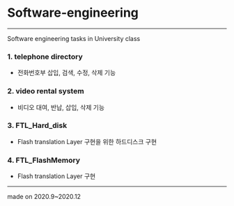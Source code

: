 # Software-engineering
--------------------------------------------------------------------------------
Software engineering tasks in University class

### 1. telephone directory
 - 전화번호부 삽입, 검색, 수정, 삭제 기능
### 2. video rental system
 - 비디오 대여, 반납, 삽입, 삭제 기능
### 3. FTL_Hard_disk
 - Flash translation Layer 구현을 위한 하드디스크 구현
### 4. FTL_FlashMemory
 - Flash translation Layer 구현
-------------------------------------------------------------------------------
made on 2020.9~2020.12
